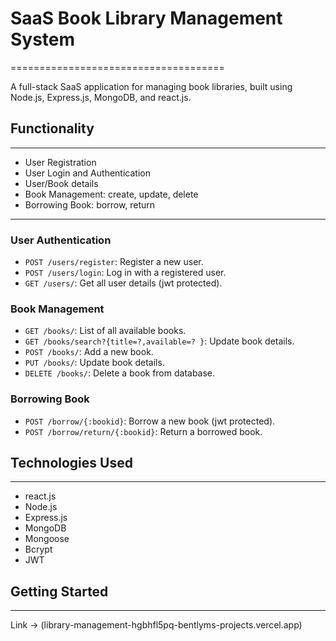 # SaaS Book Library Management System
=====================================

A full-stack SaaS application for managing book libraries, built using Node.js, Express.js, MongoDB, and react.js.

## Functionality
---------------

* User Registration
* User Login and Authentication
* User/Book details
* Book Management: create, update, delete
* Borrowing Book: borrow, return

-----------------

### User Authentication

* `POST /users/register`: Register a new user.
* `POST /users/login`: Log in with a registered user.
* `GET /users/`: Get all user details (jwt protected).

### Book Management

* `GET /books/`: List of all available books.
* `GET /books/search?{title=?,available=? }`: Update book details.
* `POST /books/`: Add a new book.
* `PUT /books/`: Update book details.
* `DELETE /books/`: Delete a book from database.

### Borrowing Book

* `POST /borrow/{:bookid}`: Borrow a new book (jwt protected).
* `POST /borrow/return/{:bookid}`: Return a borrowed book.

## Technologies Used
--------------------
* react.js
* Node.js
* Express.js
* MongoDB
* Mongoose
* Bcrypt
* JWT

## Getting Started
---------------

Link -> (library-management-hgbhfl5pq-bentlyms-projects.vercel.app)

